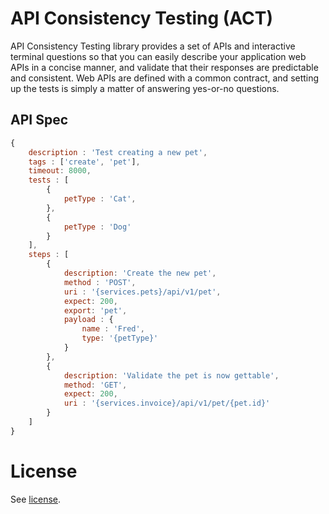 # API Consistency Testing (ACT)

API Consistency Testing library provides a set of APIs and interactive terminal questions
so that you can easily describe your application web APIs in a concise manner, and validate
that their responses are predictable and consistent.  Web APIs are defined with a common
contract, and setting up the tests is simply a matter of answering yes-or-no questions.

## API Spec


```js
{
	description : 'Test creating a new pet',
	tags : ['create', 'pet'],
	timeout: 8000,
	tests : [
		{
			petType : 'Cat',
		},
		{
			petType : 'Dog'
		}
	],
	steps : [
		{
			description: 'Create the new pet',
			method : 'POST',
			uri : '{services.pets}/api/v1/pet',
			expect: 200,
			export: 'pet',
			payload : {
				name : 'Fred',
				type: '{petType}'
			}
		},
		{
			description: 'Validate the pet is now gettable',
			method: 'GET',
			expect: 200,
			uri : '{services.invoice}/api/v1/pet/{pet.id}'
		}
	]
}
```

# License

See [license](LICENSE.md).